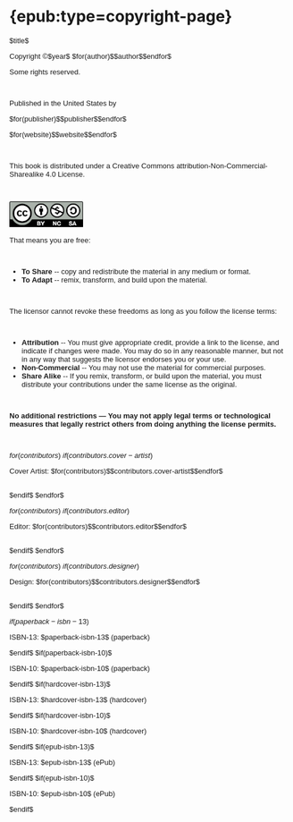 # {epub:type=copyright-page}

<div style="font-size: small; font-family: sans-serif;">

<p class="center" style="text-indent: 0;">$title$</p>

<p class="center" style="text-indent: 0;">Copyright &copy;$year$ $for(author)$$author$$endfor$</p>
<p class="center" style="text-indent: 0;">Some rights reserved.</p><br />

<p class="center" style="text-indent: 0;">Published in the United States by</p>
<p class="center" style="text-indent: 0;">$for(publisher)$$publisher$$endfor$</p>
<p class="center" style="text-indent: 0;">$for(website)$$website$$endfor$</p><br />

<p class="center" style="text-indent: 0;">This book is distributed under a Creative Commons attribution-Non-Commercial-Sharealike 4.0 License.</p><br />

<img src="ccbynasa.png" class="center-image" height=46><br />

<p style="text-indent: 0;">That means you are free:</p><br />

<ul>
<li><strong>To Share</strong> -- copy and redistribute the material in any medium or format.</li>
<li><strong>To Adapt</strong> -- remix, transform, and build upon the material.</li>
</ul>
<br />

<p style="text-indent: 0;">The licensor cannot revoke these freedoms as long as you follow the license terms:</p><br />

<ul>
<li><strong>Attribution</strong> -- You must give appropriate credit, provide a link to the license, and indicate if changes were made. You may do so in any reasonable manner, but not in any way that suggests the licensor endorses you or your use.</li>
<li><strong>Non-Commercial</strong> -- You may not use the material for commercial purposes.</li>
<li><strong>Share Alike</strong> -- If you remix, transform, or build upon the material, you must distribute your contributions under the same license as the original.</li>
</ul>
<br />

<p style="text-indent: 0;"><strong>No additional restrictions — You may not apply legal terms or technological measures that legally restrict others from doing anything the license permits.</strong></p><br />

$for(contributors)$
$if(contributors.cover-artist)$
<p class="center" style="text-indent: 0;">Cover Artist: $for(contributors)$$contributors.cover-artist$$endfor$</p><br />
$endif$
$endfor$

$for(contributors)$
$if(contributors.editor)$
<p class="center" style="text-indent: 0;">Editor: $for(contributors)$$contributors.editor$$endfor$</p><br />
$endif$
$endfor$

$for(contributors)$
$if(contributors.designer)$
<p class="center" style="text-indent: 0;">Design: $for(contributors)$$contributors.designer$$endfor$</p><br />
$endif$
$endfor$

$if(paperback-isbn-13)$
<p class="center" style="text-indent: 0;">ISBN-13: $paperback-isbn-13$ (paperback)</p>
$endif$
$if(paperback-isbn-10)$
<p class="center" style="text-indent: 0;">ISBN-10: $paperback-isbn-10$ (paperback)</p>
$endif$
$if(hardcover-isbn-13)$
<p class="center" style="text-indent: 0;">ISBN-13: $hardcover-isbn-13$ (hardcover)</p>
$endif$
$if(hardcover-isbn-10)$
<p class="center" style="text-indent: 0;">ISBN-10: $hardcover-isbn-10$ (hardcover)</p>
$endif$
$if(epub-isbn-13)$
<p class="center"  style="text-indent: 0;">ISBN-13: $epub-isbn-13$ (ePub)</p>
$endif$
$if(epub-isbn-10)$
<p class="center"  style="text-indent: 0;">ISBN-10: $epub-isbn-10$ (ePub)</p>
$endif$

</div>